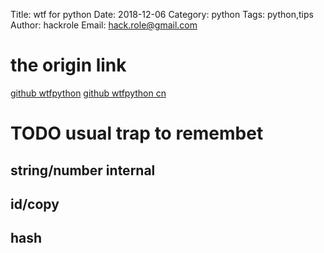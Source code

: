 Title: wtf for python
Date: 2018-12-06
Category: python
Tags: python,tips
Author: hackrole
Email: hack.role@gmail.com


# the origin link

[github wtfpython](https://github.com/satwikkansal/wtfpython)
[github wtfpython cn](https://github.com/leisurelicht/wtfpython-cn)


# TODO usual trap to remembet

## string/number internal


## id/copy


## hash
